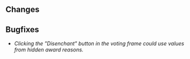 ## Changes

## Bugfixes

- *Clicking the "Disenchant" button in the voting frame could use values from hidden award reasons.*
